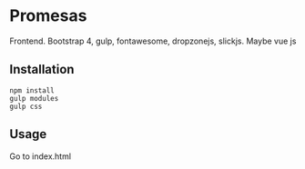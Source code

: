 # Promesas

Frontend. Bootstrap 4, gulp, fontawesome, dropzonejs, slickjs. Maybe vue js

## Installation


```
npm install
gulp modules
gulp css
```

## Usage

Go to index.html
